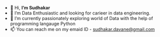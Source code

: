 - 👋 Hi, **I’m Sudhakar**
- 👀 I’m Data Enthusiastic and looking for carieer in data engineering.
- 🌱 I’m currently passionately exploring world of Data with the help of programming langauge Python
- 📫 You can reach me on my emaid ID - sudhakar.davane@gmail.com

<!---
Sudha1212/Sudha1212 is a ✨ special ✨ repository because its `README.md` (this file) appears on your GitHub profile.
You can click the Preview link to take a look at your changes.
--->
